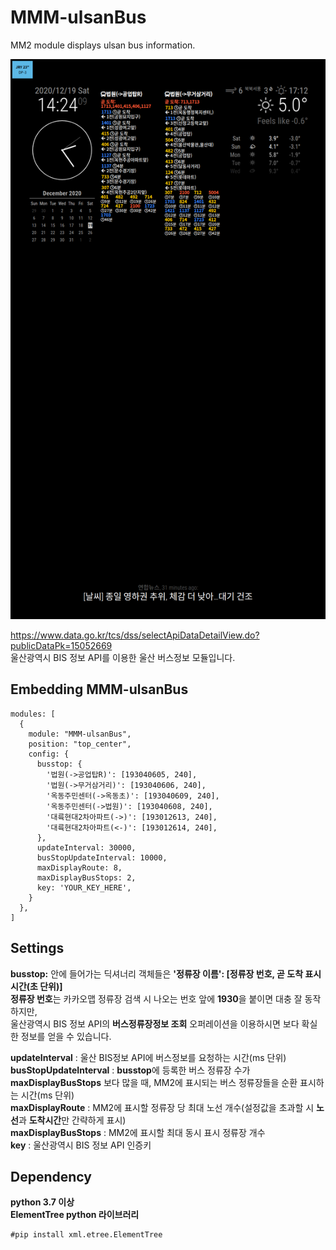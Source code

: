 # MMM-ulsanBus
MM2 module displays ulsan bus information.   

![ulsanBus.png](/ulsanBus.png)         

https://www.data.go.kr/tcs/dss/selectApiDataDetailView.do?publicDataPk=15052669   
울산광역시 BIS 정보 API를 이용한 울산 버스정보 모듈입니다.

## Embedding MMM-ulsanBus
``` JS
modules: [
  {
    module: "MMM-ulsanBus",
    position: "top_center",
    config: {
      busstop: {
        '법원(->공업탑R)': [193040605, 240],
        '법원(->무거삼거리)': [193040606, 240],
        '옥동주민센터(->옥동초)': [193040609, 240],
        '옥동주민센터(->법원)': [193040608, 240],
        '대륙현대2차아파트(->)': [193012613, 240],
        '대륙현대2차아파트(<-)': [193012614, 240],
      },
      updateInterval: 30000,
      busStopUpdateInterval: 10000,
      maxDisplayRoute: 8,
      maxDisplayBusStops: 2,
      key: 'YOUR_KEY_HERE',
    }
  },
]
```
   
## Settings

**busstop:** 안에 들어가는 딕셔너리 객체들은 **'정류장 이름': [정류장 번호, 곧 도착 표시 시간(초 단위)]**   
**정류장 번호**는 카카오맵 정류장 검색 시 나오는 번호 앞에 **1930**을 붙이면 대충 잘 동작하지만,   
울산광역시 BIS 정보 API의 **버스정류장정보 조회** 오퍼레이션을 이용하시면 보다 확실한 정보를 얻을 수 있습니다.   

**updateInterval** : 울산 BIS정보 API에 버스정보를 요청하는 시간(ms 단위)   
**busStopUpdateInterval** : **busstop**에 등록한 버스 정류장 수가 **maxDisplayBusStops** 보다 많을 때, MM2에 표시되는 버스 정류장들을 순환 표시하는 시간(ms 단위)   
**maxDisplayRoute** : MM2에 표시할 정류장 당 최대 노선 개수(설정값을 초과할 시 **노선**과 **도착시간**만 간략하게 표시)   
**maxDisplayBusStops** : MM2에 표시할 최대 동시 표시 정류장 개수   
**key** : 울산광역시 BIS 정보 API 인증키
   
   
## Dependency

**python 3.7 이상**   
**ElementTree python 라이브러리**   
```
#pip install xml.etree.ElementTree
```
